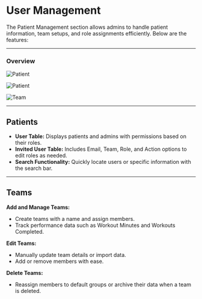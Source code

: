 # User Management

The Patient Management section allows admins to handle patient information, team setups, and role assignments efficiently. Below are the features:

---

### Overview

![Patient](/img/Patient1.webp)

![Patient](/img/Patient2.webp)

![Team](/img/Team1.webp)

---

## Patients

- **User Table:** Displays patients and admins with permissions based on their roles.
- **Invited User Table:** Includes Email, Team, Role, and Action options to edit roles as needed.
- **Search Functionality:** Quickly locate users or specific information with the search bar.

---

## Teams

**Add and Manage Teams:**

- Create teams with a name and assign members.
- Track performance data such as Workout Minutes and Workouts Completed.

**Edit Teams:**

- Manually update team details or import data.
- Add or remove members with ease.

**Delete Teams:**

- Reassign members to default groups or archive their data when a team is deleted.
